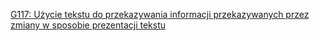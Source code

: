 [G117: Użycie tekstu do przekazywania informacji przekazywanych przez zmiany w sposobie prezentacji tekstu](https://www.w3.org/WAI/WCAG22/Techniques/general/G117)